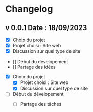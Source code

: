 # Changelog

## v 0.0.1 Date : 18/09/2023
- [x] Choix du projet
-  [x] Projet choisi : Site web
-  [x] Discussion sur quel type de site 

- [] Début du dévelopement 
-  [] Partage des idées

- [x] Choix du projet
    - [x] Projet choisi : Site web
    - [x] Discussion sur quel type de site
 
- [ ] Début du dévelopement 
    - [ ] Partage des tâches


